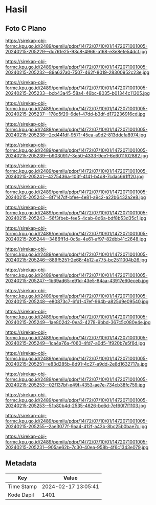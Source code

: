 # Hasil

## Foto C Plano

https://sirekap-obj-formc.kpu.go.id/2489/pemilu/pdpr/14/72/07/10/01/1472071001005-20240215-205229--dc761e25-93c8-4966-a168-e3e8efe54dcf.jpg

https://sirekap-obj-formc.kpu.go.id/2489/pemilu/pdpr/14/72/07/10/01/1472071001005-20240215-205232--89a637a0-7507-462f-8019-28300952c23e.jpg

https://sirekap-obj-formc.kpu.go.id/2489/pemilu/pdpr/14/72/07/10/01/1472071001005-20240215-205233--bcb43a45-58a4-46bc-8035-b01344c11305.jpg

https://sirekap-obj-formc.kpu.go.id/2489/pemilu/pdpr/14/72/07/10/01/1472071001005-20240215-205237--178d5f29-6def-47dd-b3df-d172236916cd.jpg

https://sirekap-obj-formc.kpu.go.id/2489/pemilu/pdpr/14/72/07/10/01/1472071001005-20240215-205238--2cd441df-9571-45ea-a9d2-813ddcfa8974.jpg

https://sirekap-obj-formc.kpu.go.id/2489/pemilu/pdpr/14/72/07/10/01/1472071001005-20240215-205239--b9030917-3e50-4333-9ee1-6e6011f02882.jpg

https://sirekap-obj-formc.kpu.go.id/2489/pemilu/pdpr/14/72/07/10/01/1472071001005-20240215-205241--4275436a-103f-4141-b4d8-7cdac661ff20.jpg

https://sirekap-obj-formc.kpu.go.id/2489/pemilu/pdpr/14/72/07/10/01/1472071001005-20240215-205242--8f7147df-bfee-4e81-a9c2-a22b6432a2e8.jpg

https://sirekap-obj-formc.kpu.go.id/2489/pemilu/pdpr/14/72/07/10/01/1472071001005-20240215-205243--56f3fbeb-fee5-4cab-8d6a-bdf8b53d35c1.jpg

https://sirekap-obj-formc.kpu.go.id/2489/pemilu/pdpr/14/72/07/10/01/1472071001005-20240215-205244--3486ff1d-0c5a-4e61-af97-82dbb41c2648.jpg

https://sirekap-obj-formc.kpu.go.id/2489/pemilu/pdpr/14/72/07/10/01/1472071001005-20240215-205246--889f5251-2e68-4b12-a775-bc2511004b26.jpg

https://sirekap-obj-formc.kpu.go.id/2489/pemilu/pdpr/14/72/07/10/01/1472071001005-20240215-205247--1b69ad65-e91d-43e5-84aa-43917e60eceb.jpg

https://sirekap-obj-formc.kpu.go.id/2489/pemilu/pdpr/14/72/07/10/01/1472071001005-20240215-205248--e80873c7-6fd1-47ef-964b-a825d9e09540.jpg

https://sirekap-obj-formc.kpu.go.id/2489/pemilu/pdpr/14/72/07/10/01/1472071001005-20240215-205249--1ae802d2-0ea3-4278-9bbd-367c5c080e4e.jpg

https://sirekap-obj-formc.kpu.go.id/2489/pemilu/pdpr/14/72/07/10/01/1472071001005-20240215-205249--1ca4a76a-f060-4fd7-a0d5-1f920b7e5f6d.jpg

https://sirekap-obj-formc.kpu.go.id/2489/pemilu/pdpr/14/72/07/10/01/1472071001005-20240215-205251--e83d285b-8d91-4c27-a9dd-2e8d1632717a.jpg

https://sirekap-obj-formc.kpu.go.id/2489/pemilu/pdpr/14/72/07/10/01/1472071001005-20240215-205253--02f137bf-e49f-4353-ae7e-734cb38fc759.jpg

https://sirekap-obj-formc.kpu.go.id/2489/pemilu/pdpr/14/72/07/10/01/1472071001005-20240215-205253--51b80b4d-2535-4626-bc6d-7ef60f7f1103.jpg

https://sirekap-obj-formc.kpu.go.id/2489/pemilu/pdpr/14/72/07/10/01/1472071001005-20240215-205255--2ae3077f-9aa4-412f-a43b-8bc25b0bae7c.jpg

https://sirekap-obj-formc.kpu.go.id/2489/pemilu/pdpr/14/72/07/10/01/1472071001005-20240215-205231--905ae62b-7c30-40ea-958b-4f6c1343e079.jpg


## Metadata

| Key        | Value               |
| ---------- | ------------------- |
| Time Stamp | 2024-02-17 13:05:41 |
| Kode Dapil | 1401                |



